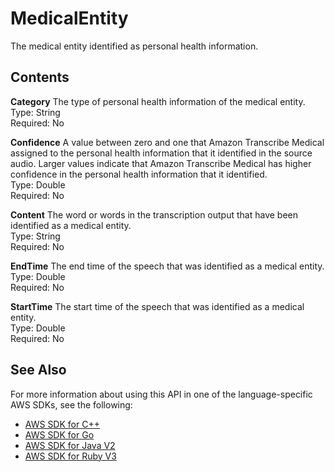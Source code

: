 # MedicalEntity<a name="API_streaming_MedicalEntity"></a>

The medical entity identified as personal health information\.

## Contents<a name="API_streaming_MedicalEntity_Contents"></a>

 **Category**   <a name="transcribe-Type-streaming_MedicalEntity-Category"></a>
The type of personal health information of the medical entity\.  
Type: String  
Required: No

 **Confidence**   <a name="transcribe-Type-streaming_MedicalEntity-Confidence"></a>
A value between zero and one that Amazon Transcribe Medical assigned to the personal health information that it identified in the source audio\. Larger values indicate that Amazon Transcribe Medical has higher confidence in the personal health information that it identified\.  
Type: Double  
Required: No

 **Content**   <a name="transcribe-Type-streaming_MedicalEntity-Content"></a>
The word or words in the transcription output that have been identified as a medical entity\.  
Type: String  
Required: No

 **EndTime**   <a name="transcribe-Type-streaming_MedicalEntity-EndTime"></a>
The end time of the speech that was identified as a medical entity\.  
Type: Double  
Required: No

 **StartTime**   <a name="transcribe-Type-streaming_MedicalEntity-StartTime"></a>
The start time of the speech that was identified as a medical entity\.  
Type: Double  
Required: No

## See Also<a name="API_streaming_MedicalEntity_SeeAlso"></a>

For more information about using this API in one of the language\-specific AWS SDKs, see the following:
+  [ AWS SDK for C\+\+](https://docs.aws.amazon.com/goto/SdkForCpp/transcribe-streaming-2017-10-26/MedicalEntity) 
+  [ AWS SDK for Go](https://docs.aws.amazon.com/goto/SdkForGoV1/transcribe-streaming-2017-10-26/MedicalEntity) 
+  [ AWS SDK for Java V2](https://docs.aws.amazon.com/goto/SdkForJavaV2/transcribe-streaming-2017-10-26/MedicalEntity) 
+  [ AWS SDK for Ruby V3](https://docs.aws.amazon.com/goto/SdkForRubyV3/transcribe-streaming-2017-10-26/MedicalEntity) 